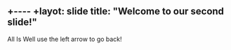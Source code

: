 +----
+layot: slide
title: "Welcome to our second slide!"
---
All Is Well
use the left arrow to go back!

